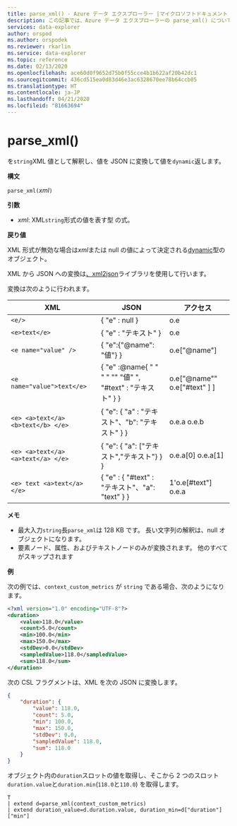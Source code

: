 ```yaml
---
title: parse_xml() - Azure データ エクスプローラー |マイクロソフトドキュメント
description: この記事では、Azure データ エクスプローラーの parse_xml() について説明します。
services: data-explorer
author: orspod
ms.author: orspodek
ms.reviewer: rkarlin
ms.service: data-explorer
ms.topic: reference
ms.date: 02/13/2020
ms.openlocfilehash: ace60d0f9652d75b0f55cce4b1b622af20b42dc1
ms.sourcegitcommit: 436cd515ea0d83d46e3ac6328670ee78b64ccb05
ms.translationtype: HT
ms.contentlocale: ja-JP
ms.lasthandoff: 04/21/2020
ms.locfileid: "81663694"
---
```

# <a name="parse_xml"></a>parse_xml()

を`string`XML 値として解釈し、値を JSON に変換して値を`dynamic`返します。

**構文**

`parse_xml(`*xml*`)`

**引数**

* *xml*: XML`string`形式の値を表す型 の式。

**戻り値**

XML 形式が無効な場合は*xml*または null の値によって決定される[dynamic](./scalar-data-types/dynamic.md)型のオブジェクト。

XML から JSON への変換は[、xml2json](https://github.com/Cheedoong/xml2json)ライブラリを使用して行います。

変換は次のように行われます。

XML                                |JSON                                            |アクセス
-----------------------------------|------------------------------------------------|--------------         
`<e/>`                             | { "e" : null }                                  | o.e
`<e>text</e>`                      | { "e" : "テキスト" }                                | o.e
`<e name="value" />`               | { "e":{"@name": "値"} }                     | o.e["@name"]
`<e name="value">text</e>`         | { "e" :@name{ " " " " "" "値" ", "#text" : "テキスト" } } | o.e["@name"" o.e["#text" ] ]
`<e> <a>text</a> <b>text</b> </e>` | { "e": { "a" : "テキスト"、"b": "テキスト" } }          | o.e.a o.e.b
`<e> <a>text</a> <a>text</a> </e>` | { "e": { "a": ["テキスト","テキスト"} } }             | o.e.a[0] o.e.a[1]
`<e> text <a>text</a> </e>`        | { "e" : { "#text" : "テキスト"、"a": "text" } }      | 1'o.e[#text"] o.e.a

**メモ**

* 最大入力`string`長`parse_xml`は 128 KB です。 長い文字列の解釈は、null オブジェクトになります。 
* 要素ノード、属性、およびテキストノードのみが変換されます。 他のすべてがスキップされます
 
**例**

次の例では、`context_custom_metrics` が `string` である場合、次のようになります。
<!--check this code formatting-->

```xml
<?xml version="1.0" encoding="UTF-8"?>
<duration>
    <value>118.0</value>
    <count>5.0</count>
    <min>100.0</min>
    <max>150.0</max>
    <stdDev>0.0</stdDev>
    <sampledValue>118.0</sampledValue>
    <sum>118.0</sum>
</duration>
```

次の CSL フラグメントは、XML を次の JSON に変換します。

```json
{
    "duration": {
        "value": 118.0,
        "count": 5.0,
        "min": 100.0,
        "max": 150.0,
        "stdDev": 0.0,
        "sampledValue": 118.0,
        "sum": 118.0
    }
}
```

オブジェクト内の`duration`スロットの値を取得し、そこから 2 つのスロット`duration.value`と`duration.min`(`118.0`と`110.0`) を取得します。

```kusto
T
| extend d=parse_xml(context_custom_metrics) 
| extend duration_value=d.duration.value, duration_min=d["duration"]["min"]
```